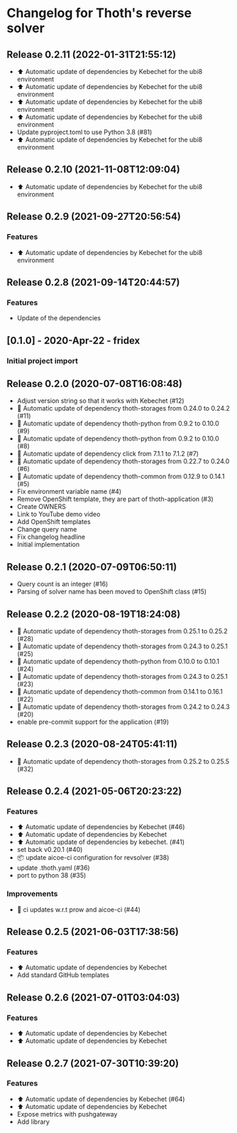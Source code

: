 # Changelog for Thoth's reverse solver

## Release 0.2.11 (2022-01-31T21:55:12)
* :arrow_up: Automatic update of dependencies by Kebechet for the ubi8 environment
* :arrow_up: Automatic update of dependencies by Kebechet for the ubi8 environment
* :arrow_up: Automatic update of dependencies by Kebechet for the ubi8 environment
* :arrow_up: Automatic update of dependencies by Kebechet for the ubi8 environment
* Update pyproject.toml to use Python 3.8 (#81)
* :arrow_up: Automatic update of dependencies by Kebechet for the ubi8 environment

## Release 0.2.10 (2021-11-08T12:09:04)
* :arrow_up: Automatic update of dependencies by Kebechet for the ubi8 environment

## Release 0.2.9 (2021-09-27T20:56:54)
### Features
* :arrow_up: Automatic update of dependencies by Kebechet for the ubi8 environment

## Release 0.2.8 (2021-09-14T20:44:57)
### Features
* Update of the dependencies

## [0.1.0] - 2020-Apr-22 - fridex

### Initial project import

## Release 0.2.0 (2020-07-08T16:08:48)
* Adjust version string so that it works with Kebechet (#12)
* :pushpin: Automatic update of dependency thoth-storages from 0.24.0 to 0.24.2 (#11)
* :pushpin: Automatic update of dependency thoth-python from 0.9.2 to 0.10.0 (#9)
* :pushpin: Automatic update of dependency thoth-python from 0.9.2 to 0.10.0 (#8)
* :pushpin: Automatic update of dependency click from 7.1.1 to 7.1.2 (#7)
* :pushpin: Automatic update of dependency thoth-storages from 0.22.7 to 0.24.0 (#6)
* :pushpin: Automatic update of dependency thoth-common from 0.12.9 to 0.14.1 (#5)
* Fix environment variable name (#4)
* Remove OpenShift template, they are part of thoth-application (#3)
* Create OWNERS
* Link to YouTube demo video
* Add OpenShift templates
* Change query name
* Fix changelog headline
* Initial implementation

## Release 0.2.1 (2020-07-09T06:50:11)
* Query count is an integer (#16)
* Parsing of solver name has been moved to OpenShift class (#15)

## Release 0.2.2 (2020-08-19T18:24:08)
* :pushpin: Automatic update of dependency thoth-storages from 0.25.1 to 0.25.2 (#28)
* :pushpin: Automatic update of dependency thoth-storages from 0.24.3 to 0.25.1 (#25)
* :pushpin: Automatic update of dependency thoth-python from 0.10.0 to 0.10.1 (#24)
* :pushpin: Automatic update of dependency thoth-storages from 0.24.3 to 0.25.1 (#23)
* :pushpin: Automatic update of dependency thoth-common from 0.14.1 to 0.16.1 (#22)
* :pushpin: Automatic update of dependency thoth-storages from 0.24.2 to 0.24.3 (#20)
* enable pre-commit support for the application (#19)

## Release 0.2.3 (2020-08-24T05:41:11)
* :pushpin: Automatic update of dependency thoth-storages from 0.25.2 to 0.25.5 (#32)

## Release 0.2.4 (2021-05-06T20:23:22)
### Features
* :arrow_up: Automatic update of dependencies by Kebechet (#46)
* :arrow_up: Automatic update of dependencies by Kebechet
* :arrow_up: Automatic update of dependencies by kebechet. (#41)
* set back v0.20.1 (#40)
* :package: update aicoe-ci configuration for revsolver (#38)
* update .thoth.yaml (#36)
* port to python 38 (#35)
### Improvements
* :robot: ci updates w.r.t prow and aicoe-ci (#44)

## Release 0.2.5 (2021-06-03T17:38:56)
### Features
* :arrow_up: Automatic update of dependencies by Kebechet
* Add standard GitHub templates

## Release 0.2.6 (2021-07-01T03:04:03)
### Features
* :arrow_up: Automatic update of dependencies by Kebechet
* :arrow_up: Automatic update of dependencies by Kebechet

## Release 0.2.7 (2021-07-30T10:39:20)
### Features
* :arrow_up: Automatic update of dependencies by Kebechet (#64)
* :arrow_up: Automatic update of dependencies by Kebechet
* Expose metrics with pushgateway
* Add library
